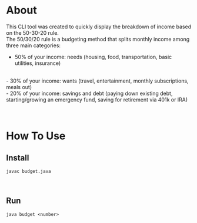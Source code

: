 # About
This CLI tool was created to quickly display the breakdown of income based on the 50-30-20 rule.
<br/>
The 50/30/20 rule is a budgeting method that splits monthly income among three main categories:
<br/>
- 50% of your income: needs (housing, food, transportation, basic utilities, insurance)
<br/>
- 30% of your income: wants (travel, entertainment, monthly subscriptions, meals out)
<br/>
- 20% of your income: savings and debt (paying down existing debt, starting/growing an emergency fund, saving for retirement via 401k or IRA)
<br/>
<br/>
<br/>

# How To Use


## Install

```
javac budget.java

```
<br/>


## Run

```
java budget <number>

```